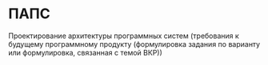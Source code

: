 # ПАПС
Проектирование архитектуры программных систем
(требования к будущему программному продукту (формулировка задания по варианту или формулировка, связанная с темой ВКР))
